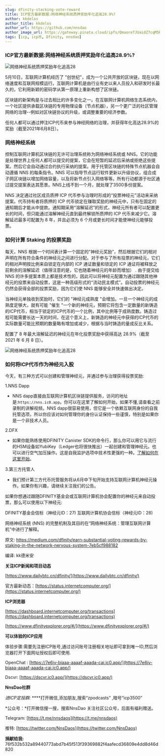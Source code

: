 ```yaml
---
slug: dfinity-stacking-vote-reward
title: ICP官方最新数据:网络神经系统质押奖励年化追高28.9%?
author: kkdelos
author_title: kkdelos
author_url: https://github.com/nnsdao
author_image_url: https://gateway.pinata.cloud/ipfs/QmaoreTJUaidZ7cqM5RKHPnGciN3F3QUWKfH1W3shuAu4x
tags: [icp, icp币, Dfinity, nnsdao]
---
```


### ICP官方最新数据:网络神经系统质押奖励年化追高28.9%?

![网络神经系统质押奖励年化追高28](https://gateway.pinata.cloud/ipfs/QmVtEDeWvb1xog2Szxk7tthdmFqZpiiVAARyejnR2tJuph)


5月10日，互联网计算机经历了 "创世纪"，成为一个公共开放的区块链，现在以网络速度和互联网规模运行。互联网计算机是由行业有史以来人员投入和研发时长最久的，它利用新颖的密码学从第一原理上重新构想了区块链。

区块链的新架构是与过去相比的许多变化之一。在互联网计算机网络生态系统内，一个社区提供承载区块链的专用物理设备（节点机器），另一个更广泛的社区管理网络的治理--例如对区块链协议的升级，或调整重要的经济参数。

任何人都可以通过押注ICP代币来参与神经网络的治理，并获得年化高达28.9%的奖励（截至2021年6月8日）。

### 网络神经系统

控制互联网计算机区块链的无许可治理系统称为网络神经系统或 NNS。它的功能是处理世界上任何人都可以提交的提案，它会在短暂的延迟后采纳或拒绝这些提案。然后它会自动通过合约执行采纳的提案。用于托管区块链的特殊节点机器会自动遵循 NNS 的每条指令。NNS 可以指导节点运行软件更新以升级协议，组合成子网区块链以增加网络容量，以及将新节点引入网络等等。所有行动都源于社区通过提交提案表达其愿景。NNS上线不到一个月，就处理了3500多份提案。

NNS 决定通过社区成员质押 ICP 代币参与治理时形成的“投票神经元”活动来采纳提案。代币持有者将质押的 ICP 代币锁定在赚取奖励的神经元中，只有在固定的通知期后才能从中提款。通知期采用“溶解延迟”的形式，神经元所有者可以配置更长的时间，但只能通过溶解神经元直到最终解锁所质押的 ICP 代币来减少它。溶解延迟最多可配置为 8 年，并且必须为 6 个月或更长时间才能使神经元能够投票。


### 如何计算 Staking 的投票奖励

每天，NNS 根据一个时间表计算一个固定的“神经元奖励”，然后根据它们的相对声明在所有符合条件的神经元之间进行分配。对于参与了所有投票的神经元，它们的相对声明按比例来自锁定在内部的 ICP 通证数量和锁定的 ICP 通证将被释放之前剩余的溶解延迟（值得注意的是，它也随着神经元的年龄而增加） . 由于提交给 NNS 的许多提案本质上都是技术性的，因此可以将神经元配置为通过跟随其他神经元的投票来自动投票，这是一种高级形式的“流动民主模式”。自动投票的神经元仍然会获得全部的投票奖励，因为它们使 NNS 能够安全并快速做出决定。



当神经元单独收到奖励时，它们的 "神经元成熟度 "会增加。一旦一个神经元的成熟度足够大，就有可能 "催生 "一个新的神经元，预期它将包含一定数量的新铸造的ICP代币，相当于锁定的ICP代币的一个比例，其中比例等于成熟度数。铸造过程可能需要长达一天的时间，在这个意义上，新铸造的神经元中获得的ICP代币的实际数量可能比预期的数量略有增加或减少，根据与当时铸造的量成反比关系。

配置了 8 年最大溶解延迟的神经元在年化投票奖励中获得高达 28.9%（截至 2021 年 6 月 8 日）。


![网络神经系统质押奖励年化追高28](https://gateway.pinata.cloud/ipfs/QmRDRWj5bVGugV6k34bi9s4V4EHYGEbrdqZzExFwdz3Vby)

### 如何将ICP代币作为神经元入股

今天，有三种方式可以创建和管理神经元，并通过参与治理获得投票奖励:

1.NNS Dapp

+ NNS dapp直接由互联网计算机区块链提供服务，访问的地址是:`https://nns.ic0.app`。你可以在这里了解如何开始，如果不懂,请查看之前录制的讲解视频。NNS dapp很容易使用，但它是一个依赖互联网身份的自我托管选项，所以你应该对如何管理你的身份认证保持一些谨慎，特别是如果你是一个非技术人员。

2.DFX

+ 如果你能熟练使用DFINITY Canister SDK的命令行，那么你可以用它与流行的HSM设备如YubiKey（Ledger也将很快推出）一起创建和管理神经元。也可以进行空气加压操作。这是自我监护选项中技术性更强的一种。[了解如何在这里开始](https://ic.associates/nns-command-line-guide/)。

3.第三方托管人

+ 我们预计第三方代币托管服务将从6月中下旬开始支持互联网计算机神经元操作。如果你有兴趣，请继续关注我们的公告。


如果你想通过跟随DFINITY基金会或互联网计算机协会配置你的神经元来自动投票，那么可以使用以下神经元:

DFINITY基金会信标（神经元ID：27)
互联网计算机协会信标（神经元ID：28)

网络神经系统 (NNS) 的完整机制及其目的在“网络神经系统：管理互联网计算机”中进行了解释。

原文: https://medium.com/dfinity/earn-substantial-voting-rewards-by-staking-in-the-network-nervous-system-7eb5cf988182

编译: kk德米安



**关注ICP新闻和项目动态**

 [https://www.dailybtc.cn/dfinity/](https://www.dailybtc.cn/dfinity/)

官方最新动态：[https://status.internetcomputer.org/](https://status.internetcomputer.org/)


**ICP浏览器**

[https://dashboard.internetcomputer.org/transactions](https://dashboard.internetcomputer.org/transactions)

[https://www.dfinityexplorer.org/#/](https://www.dfinityexplorer.org/#/)


**可以体验的ICP应用**

体验步骤:需要先注册ICP账号,通过访问账号注册相关地址即可拿到唯一ID,然后浏览器打开下面网址授权后即可使用.

OpenChat :  [https://7e6iv-biaaa-aaaaf-aaada-cai.ic0.app/](https://7e6iv-biaaa-aaaaf-aaada-cai.ic0.app/)

Dscvr:  [https://dscvr.ic0.app/](https://dscvr.ic0.app/)

**NnsDao社群**

*进ICP定投群:*  ****打开微信,添加朋友,搜索“zpodcasts” ,暗号“icp3500”

*公众号：*打开微信搜一搜，搜索NnsDao 关注社区公众号，后面有福利赠送。

Telegram: [https://t.me/nnsdaos](https://t.me/nnsdaos)

推特: [https://twitter.com/NnsDaos](https://twitter.com/NnsDaos)

**捐献给我:** 76f532b532a89440773abd7b45f513f39369882f4aafecd36809e4dd8d46d820